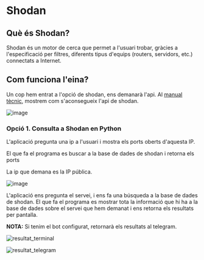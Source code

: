 # Shodan

## Què és Shodan?

Shodan és un motor de cerca que permet a l'usuari trobar, gràcies a l'especificació per filtres, diferents tipus d'equips (routers, servidors, etc.) connectats a Internet.

## Com funciona l'eina?

Un cop hem entrat a l'opció de shodan, ens demanarà l'api. Al [manual tècnic](https://github.com/2ASIX-2021-22/ProjecteJSD/wiki/07.-Shodan), mostrem com s'aconsegueix l'api de shodan.

![image](https://user-images.githubusercontent.com/80519737/168890367-c2372262-65f0-4f35-b7c2-6b9d0e3e3c2c.png)

### Opció 1. Consulta a Shodan en Python

L'aplicació pregunta una ip a l'usuari i mostra els ports oberts d'aquesta IP. 

El que fa el programa es buscar a la base de dades de shodan i retorna els ports 

La ip que demana es la IP pública.

![image](https://user-images.githubusercontent.com/80519737/169052421-efc4c5e7-2c3a-412c-969f-9c3d6c38d641.png)

L'aplicació ens pregunta el servei, i ens fa una búsqueda a la base de dades de shodan.
El que fa el programa es mostrar tota la informació que hi ha a la base de dades sobre el servei que hem demanat i ens retorna els resultats per pantalla. 

**NOTA:** Si tenim el bot configurat, retornarà els resultats al telegram. 

![resultat_terminal](https://user-images.githubusercontent.com/80519737/169094485-64d7f67a-038f-437c-aac8-97ba15b85fe6.png)

![resultat_telegram](https://user-images.githubusercontent.com/80519737/169094810-d70fad7c-16ba-43c1-8bfd-b59ffa3669f5.png)




